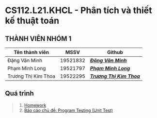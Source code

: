 # CS112.L21.KHCL - Phân tích và thiết kế thuật toán

## **THÀNH VIÊN NHÓM 1**
Tên thành viên | MSSV | Github 
   ----------|------------|------------ 
   Đặng Văn Minh| 19521832 | [__*Đặng Văn Minh*__](https://github.com/DangMinh21)
   Phạm Minh Long | 19521797 | [__*Phạm Minh Long*__](https://github.com/HUNDRED3421)
   Trương Thị Kim Thoa | 19522295 | [__*Trương Thị Kim Thoa*__](https://github.com/kimthoa16052001) 
   
## Quá trình

>1. [Homework](https://github.com/HUNDRED3421/CS112.L21.KHCL/tree/main/Homework)
>2. [Báo cáo chủ đề: Program Testing (Unit Test)](https://github.com/HUNDRED3421/CS112.L21.KHCL/tree/main/B%C3%A1o%20c%C3%A1o%20ch%E1%BB%A7%20%C4%91%E1%BB%81)
